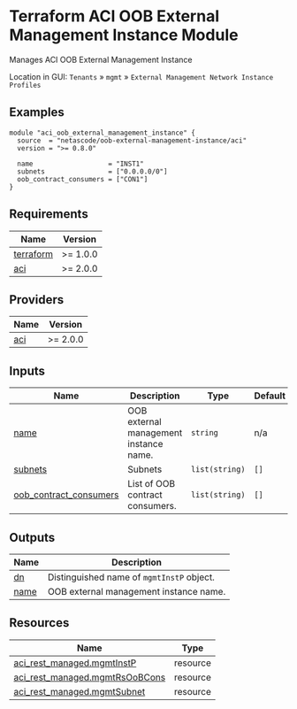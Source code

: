 <!-- BEGIN_TF_DOCS -->
# Terraform ACI OOB External Management Instance Module

Manages ACI OOB External Management Instance

Location in GUI:
`Tenants` » `mgmt` » `External Management Network Instance Profiles`

## Examples

```hcl
module "aci_oob_external_management_instance" {
  source  = "netascode/oob-external-management-instance/aci"
  version = ">= 0.8.0"

  name                   = "INST1"
  subnets                = ["0.0.0.0/0"]
  oob_contract_consumers = ["CON1"]
}
```

## Requirements

| Name | Version |
|------|---------|
| <a name="requirement_terraform"></a> [terraform](#requirement\_terraform) | >= 1.0.0 |
| <a name="requirement_aci"></a> [aci](#requirement\_aci) | >= 2.0.0 |

## Providers

| Name | Version |
|------|---------|
| <a name="provider_aci"></a> [aci](#provider\_aci) | >= 2.0.0 |

## Inputs

| Name | Description | Type | Default | Required |
|------|-------------|------|---------|:--------:|
| <a name="input_name"></a> [name](#input\_name) | OOB external management instance name. | `string` | n/a | yes |
| <a name="input_subnets"></a> [subnets](#input\_subnets) | Subnets | `list(string)` | `[]` | no |
| <a name="input_oob_contract_consumers"></a> [oob\_contract\_consumers](#input\_oob\_contract\_consumers) | List of OOB contract consumers. | `list(string)` | `[]` | no |

## Outputs

| Name | Description |
|------|-------------|
| <a name="output_dn"></a> [dn](#output\_dn) | Distinguished name of `mgmtInstP` object. |
| <a name="output_name"></a> [name](#output\_name) | OOB external management instance name. |

## Resources

| Name | Type |
|------|------|
| [aci_rest_managed.mgmtInstP](https://registry.terraform.io/providers/CiscoDevNet/aci/latest/docs/resources/rest_managed) | resource |
| [aci_rest_managed.mgmtRsOoBCons](https://registry.terraform.io/providers/CiscoDevNet/aci/latest/docs/resources/rest_managed) | resource |
| [aci_rest_managed.mgmtSubnet](https://registry.terraform.io/providers/CiscoDevNet/aci/latest/docs/resources/rest_managed) | resource |
<!-- END_TF_DOCS -->